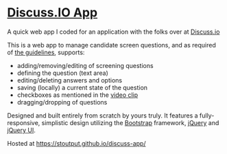 # [Discuss.IO App](https://benjaminstout.github.io/discuss-app/)
A quick web app I coded for an application with the folks over at [Discuss.io](https://www.discuss.io/)

This is a web app to manage candidate screen questions, and as required of [the guidelines](https://docs.google.com/document/d/1PPcWOMoSTQ44QChekso2woKBy4oW8bN6-HhOFrYJzHE/edit), supports:
-  adding/removing/editing of screening questions
-  defining the question (text area)
-  editing/deleting answers and options
-  saving (locally) a current state of the question
-  checkboxes as mentioned in the [video clip](https://drive.google.com/a/discuss.io/file/d/0B264QEF9ZB3mcFJzMkpXWmRyZlk/view?usp=sharing)
-  dragging/dropping of questions

Designed and built entirely from scratch by yours truly. It features a fully-responsive, simplistic design utilizing the [Bootstrap](http://getbootstrap.com/) framework, [jQuery](https://jquery.com/) and [jQuery UI](http://jqueryui.com/).

Hosted at https://stoutput.github.io/discuss-app/

